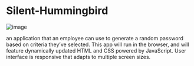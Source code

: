 # Silent-Hummingbird

![image](https://user-images.githubusercontent.com/83687540/132438877-3998ceda-e1cf-4a48-bb30-0c2f387b040c.png)


an application that an employee can use to generate a random password based on criteria they’ve selected. This app will run in the browser, and will feature dynamically updated HTML and CSS powered by JavaScript. User interface is responsive that adapts to multiple screen sizes.
